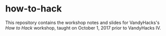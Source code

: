 # how-to-hack

This repository contains the workshop notes and slides for VandyHacks's _How to Hack_ workshop, taught on October 1, 2017 prior to VandyHacks IV.
